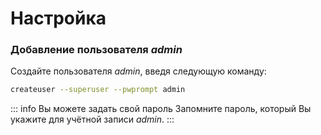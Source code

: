 # Настройка

### Добавление пользователя _admin_

Создайте пользователя _admin_, введя следующую команду:
```sh
createuser --superuser --pwprompt admin
```

::: info Вы можете задать свой пароль
Запомните пароль, который Вы укажите для учётной записи _admin_.
:::